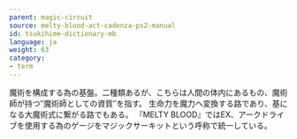 ```yaml
---
parent: magic-circuit
source: melty-blood-act-cadenza-ps2-manual
id: tsukihime-dictionary-mb
language: ja
weight: 63
category:
- term
---
```


魔術を構成する為の基盤。二種類あるが、こちらは人間の体内にあるもの、魔術師が持つ″魔術師としての資質″を指す。
生命力を魔力ヘ変換する路であり、基になる大魔術式に繋がる路でもある。
『MELTY BLOOD』ではEX、アークドライブを使用する為のゲージをマジックサーキットという呼称で統一している。
